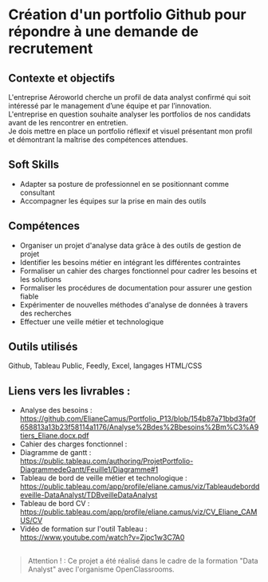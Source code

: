 # Création d'un portfolio Github pour répondre à une demande de recrutement

## Contexte et objectifs

L'entreprise Aéroworld cherche un profil de data analyst confirmé qui soit intéressé par le management d’une équipe et par l’innovation.  
L'entreprise en question souhaite analyser les portfolios de nos candidats avant de les rencontrer en entretien.  
Je dois mettre en place un portfolio réflexif et visuel présentant mon profil et démontrant la maîtrise des compétences attendues.  

## Soft Skills
-  Adapter sa posture de professionnel en se positionnant comme consultant
-  Accompagner les équipes sur la prise en main des outils  

## Compétences
- Organiser un projet d'analyse data grâce à des outils de gestion de projet  
- Identifier les besoins métier en intégrant les différentes contraintes  
- Formaliser un cahier des charges fonctionnel pour cadrer les besoins et les solutions
- Formaliser les procédures de documentation pour assurer une gestion fiable
- Expérimenter de nouvelles méthodes d'analyse de données à travers des recherches
- Effectuer une veille métier et technologique

## Outils utilisés
Github, Tableau Public, Feedly, Excel, langages HTML/CSS

## Liens vers les livrables : 
- Analyse des besoins : https://github.com/ElianeCamus/Portfolio_P13/blob/154b87a71bbd3fa0f658813a13b23f58114a1176/Analyse%2Bdes%2Bbesoins%2Bm%C3%A9tiers_Eliane.docx.pdf  
- Cahier des charges fonctionnel :
- Diagramme de gantt : https://public.tableau.com/authoring/ProjetPortfolio-DiagrammedeGantt/Feuille1/Diagramme#1  
- Tableau de bord de veille métier et technologique :
  https://public.tableau.com/app/profile/eliane.camus/viz/Tableaudeborddeveille-DataAnalyst/TDBveilleDataAnalyst  
- Tableau de bord CV : https://public.tableau.com/app/profile/eliane.camus/viz/CV_Eliane_CAMUS/CV
- Vidéo de formation sur l'outil Tableau : https://www.youtube.com/watch?v=Zjpc1w3C7A0  

## 
>Attention ! : Ce projet a été réalisé dans le cadre de la formation "Data Analyst" avec l'organisme OpenClassrooms.

